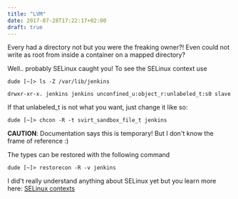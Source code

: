 ```yaml
---
title: "LVM"
date: 2017-07-28T17:22:17+02:00
draft: true
---
```


Every had a directory not but you were the freaking owner?!
Even could not write as root from inside a container on a mapped directory?

Well.. probably SELinux caught you! To see the SELinux context use 

```
dude [~]> ls -Z /var/lib/jenkins

drwxr-xr-x. jenkins jenkins unconfined_u:object_r:unlabeled_t:s0 slave
```

If that unlabeled_t is not what you want, just change it like so:
```
dude [~]> chcon -R -t svirt_sandbox_file_t jenkins
```
**CAUTION**: Documentation says this is temporary! But I don't know the frame of reference :)

The types can be restored with the following command
```
dude [~]> restorecon -R -v jenkins
```

I did't really understand anything about SELinux yet but you learn more here: [SELinux contexts](https://access.redhat.com/documentation/en-US/Red_Hat_Enterprise_Linux/6/html/Security-Enhanced_Linux/sect-Security-Enhanced_Linux-Working_with_SELinux-SELinux_Contexts_Labeling_Files.html)